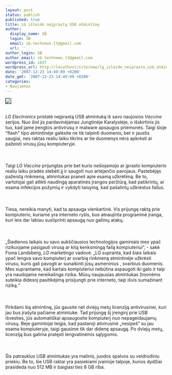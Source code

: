```yaml
---
layout: post
status: publish
published: true
title: LG išleido neįprastą USB atmintinę
author:
  display_name: SB
  login: SB
  email: sb.technews.lt@gmail.com
  url: ''
author_login: SB
author_email: sb.technews.lt@gmail.com
wordpress_id: 1037
wordpress_url: http://localhost/site/new/lg_isleido_neiprasta_usb_atmintine/
date: '2007-12-23 14:49:09 +0200'
date_gmt: '2007-12-23 14:49:09 +0200'
categories:
- Naujienos
---
```

<div class="imgright"><img src="http://www.techpowerup.com/img/07-12-21/vaccine2_thm.jpg" border="1"></div>
<p><br><i>LG Electronics</i> pristatė neįprastą USB atmintuką iš savo naujosios <i>Vaccine</i> serijos. Nuo šiol jis pardavinėjamas Jungtinėje Karalystėje, o išskirtinis jis tuo, kad jame įrengtos antivirusų ir malware apsaugos priemonės. Taigi šioje &quot;flash&quot; tipo atmintinėje galėsite ne tik talpinti duomenis, bet ir jaustis saugiai, nes raktas realiu laiku tikrins ar tie duomenys nėra apkrėsti ar pažeisti virusų jūsų kompiuteryje.<br />
<br><br />
<br>Taigi <i>LG Vaccine</i> prijungtas prie bet kurio nešiojamojo ar įprasto kompiuterio realiu laiku pradės stebėti jį ir saugoti nuo artėjančio pavojaus. Pastebėjęs pažeistą rinkmeną, atmintukas praneš apie esamą užkrėtimą. Be to, vartotojai gali atlikti naudingą aparatinės įrangos peržiūrą, kad patikrintų, ar esama infekcijos požymių ir vykdyti taisymą, kad pašalintų užkrėstus failus.<br />
<br><br />
<br>Tiesa, nereikia manyti, kad ta apsauga vienkartinė. Vis prijungę raktą prie kompiuterio, kuriame yra interneto ryšis, bus atnaujinta programinė įranga, kuri leis dar labiau sustiprinti apsaugą nuo galimų atakų.<br />
<br><br />
<br>„Šiadienos laikais su savo aukščiausios technologijos gaminiais mes ypač rizikuojame pasigauti virusą ar kitą kenksmingą failą kompiuteriui“, - sakė Fiona Landsberg, <i>LG</i> marketingo vadovė. „LG supranta, kad šiais laikais ypač lengva savo kompiuterį ar svarbią rinkmeną atmintinėje užkrėsti virusu, kuris gali pavogti ar sunaikinti jūsų asmeninius , svarbius duomenis. Mes suprantame, kad kartais kompiuteriui nebūtina aspaugoti iki galo ir taip yra naudojama nereikalinga rizika. Mūsų naujausias atmintukas žmonėms suteikia didesnį pasitikėjimą prisijungti prie interneto, taip išvis sumažinant riziką.“<br />
<br><br />
<br>Pirkdami šią atmintinę, jūs gausite net dviejų metų licenziją antivirusinei, kuri jau bus įrašyta pačiame atmintuke. Tad prijungę šį įrenginį prie USB išvesties, jūs automatiškai apsaugosite kompiuterį nuo nepageidaujamų virusų. Beje gamintojai teigia, kad pastaroji ativirusinė „nesipeš“ su jau esama kompiuteryje, taigi gausime tik dar didenę apsaugą. Po dviejų metų, licenziją bus galima pratęsti lengvatinėmis sąlygomis.<br />
<br><br />
<br>Šis patrauklus USB atmintukas yra matinis, juodos spalvos su veidrodiniu priekiu. Be to, šie USB raktai yra pasiekiami įvairioje talpoje, kurios dydžiai prasideda nuo 512 MB ir baigiasi ties 8 GB riba.<br />
<br><br />
<br><br />
<br></p>
